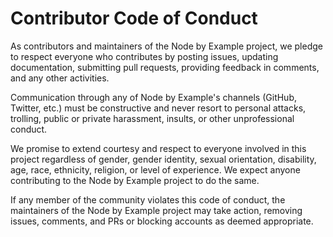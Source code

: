 # Contributor Code of Conduct

As contributors and maintainers of the Node by Example project, we pledge to respect everyone who contributes by posting issues, updating documentation, submitting pull requests, providing feedback in comments, and any other activities.

Communication through any of Node by Example's channels (GitHub, Twitter, etc.) must be constructive and never resort to personal attacks, trolling, public or private harassment, insults, or other unprofessional conduct.

We promise to extend courtesy and respect to everyone involved in this project regardless of gender, gender identity, sexual orientation, disability, age, race, ethnicity, religion, or level of experience. We expect anyone contributing to the Node by Example project to do the same.

If any member of the community violates this code of conduct, the maintainers of the Node by Example project may take action, removing issues, comments, and PRs or blocking accounts as deemed appropriate.
